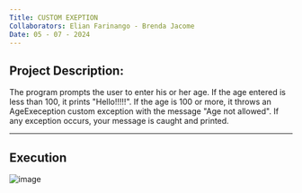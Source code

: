 ```yaml
---
Title: CUSTOM EXEPTION
Collaborators: Elian Farinango - Brenda Jacome
Date: 05 - 07 - 2024
---
```

Project Description:
---
The program prompts the user to enter his or her age. If the age entered is less than 100, it prints "Hello!!!!!". If the age is 100 or more, it throws an AgeExeception custom exception with the message "Age not allowed". If any exception occurs, your message is caught and printed.

---
Execution 
---
![image](https://github.com/Brendajacome/ExceptionExample/assets/169933606/432cd5e3-b7c5-451e-a33e-047550b3bc9e)
